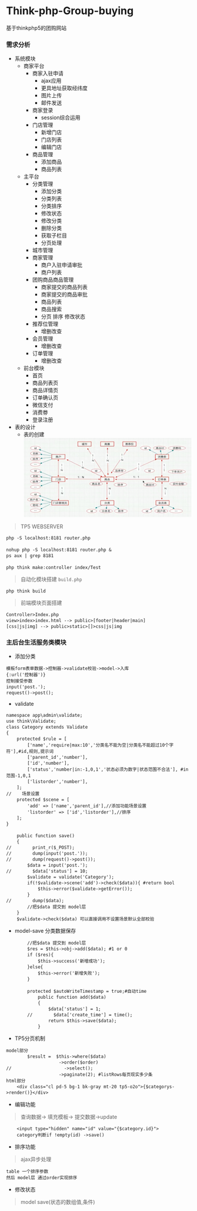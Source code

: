 # Think-php-Group-buying
基于thinkphp5的团购网站

### 需求分析
- 系统模块
    - 商家平台
        - 商家入驻申请 
            - ajax应用
            - 更具地址获取经纬度
            - 图片上传
            - 邮件发送
        - 商家登录
            - session综合运用
        - 门店管理
            - 新增门店
            - 门店列表
            - 编辑门店
        - 商品管理
            - 添加商品
            - 商品列表            
    - 主平台
        - 分类管理
            - 添加分类
            - 分类列表
            - 分类排序
            - 修改状态
            - 修改分类
            - 删除分类
            - 获取子栏目
            - 分页处理
        - 城市管理
        - 商家管理
            - 商户入驻申请审批
            - 商户列表
        - 团购商品商品管理
            - 商家提交的商品列表
            - 商家提交的商品审批
            - 商品列表
            - 商品搜索
            - 分页 排序 修改状态
        - 推荐位管理
            - 增删改查
        - 会员管理
            - 增删改查
        - 订单管理
            - 增删改查
    - 前台模块
        - 首页
        - 商品列表页
        - 商品详情页
        - 订单确认页
        - 微信支付
        - 消费劵
        - 登录注册
- 表的设计
    - 表的创建
    ![表的设计](./README/IMG/database1.png)        

>TP5 WEBSERVER
``` 
php -S localhost:8181 router.php

nohup php -S localhost:8181 router.php &
ps aux | grep 8181

php think make:controller index/Test
```    
> 自动化模块搭建 `build.php`
``` 
php think build
```
> 前端模块页面搭建
``` 
Controller>Index.php
view>index>index.html --> public>[footer|header|main]
[css|js|img] --> public>static>[]>css|js|img
```
### 主后台生活服务类模块
- 添加分类
``` 
模板form表单数据->控制器->validate校验->model->入库
{:url('控制器')}
控制接受参数
input('post.');
request()->post();
```
- validate
``` 
namespace app\admin\validate;
use think\Validate;
class Category extends Validate
{
    protected $rule = [
        ['name','require|max:10','分类名不能为空|分类名不能超过10个字符'],#id,规则,提示词
        ['parent_id','number'],
        ['id','number'],
        ['status','number|in:-1,0,1','状态必须为数字|状态范围不合法'], #in 范围-1,0,1
        ['listorder','number'],
    ];
//    场景设置
    protected $scene = [
        'add' => ['name','parent_id'],//添加功能场景设置
        'listorder' => ['id','listorder'],//排序
    ];
}

    public function save()
    {
//        print_r($_POST);
//        dump(input('post.'));
//        dump(request()->post());
        $data = input('post.');
//        $data['status'] = 10;
        $validate = validate('Category');
        if(!$validate->scene('add')->check($data)){ #return bool
            $this->error($validate->getError());
        }
//        dump($data);
        //把$data 提交到 model层
    }
    $validate->check($data) 可以直接调用不设置场景默认全部校验
```
- model-save 分类数据保存
``` 
        //把$data 提交到 model层
        $res = $this->obj->add($data); #1 or 0
        if ($res){
            $this->success('新增成功');
        }else{
            $this->error('新增失败');
        }
        
        protected $autoWriteTimestamp = true;#自动time
            public function add($data)
            {
                $data['status'] = 1;
        //        $data['create_time'] = time();
                return $this->save($data);
            }
```
- TP5分页机制
``` 
model部分
        $result =  $this->where($data)
                    ->order($order)
//                    ->select();
                    ->paginate(2); #listRows每页现实多少条
html部分
    <div class="cl pd-5 bg-1 bk-gray mt-20 tp5-o2o">{$categorys->render()}</div>      
```
- 编辑功能
> 查询数据-> 填充模板-> 提交数据->update
``` 
    <input type="hidden" name="id" value="{$category.id}">
    category判断if !empty(id) ->save()
```
- 排序功能
> ajax异步处理
``` 
table 一个排序参数
然后 model层 通过order实现排序
```
- 修改状态
> model save(状态的数组值,条件)


    
    
        